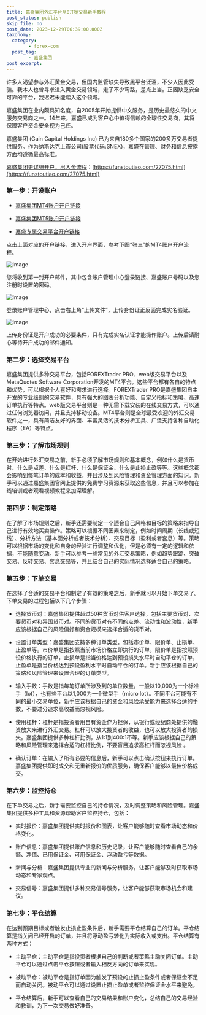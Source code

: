```yaml
---
title: 嘉盛集团外汇平台从0开始交易新手教程
post_status: publish
skip_file: no
post_date: 2023-12-29T06:39:00.000Z
taxonomy:
  category:
        - forex-com
  post_tag:
        - 嘉盛集团
post_excerpt: 
---
```

许多人渴望参与外汇黄金交易，但国内监管缺失导致黑平台泛滥，不少人因此受骗。我本人也曾寻求进入黄金交易领域，走了不少弯路，差点上当。正因缺乏安全可靠的平台，我迟迟未能踏入这个领域。

嘉盛集团在业内颇具知名度，自2005年开始提供中文服务，是历史最悠久的中文服务交易商之一。14年来，嘉盛已成为客户心中值得信赖的全球性交易商，其将保障客户资金安全视为己任。

嘉盛集团 (Gain Capital Holdings Inc) 已为来自180多个国家的200多万交易者提供服务。作为纳斯达克上市公司(股票代码:SNEX)，嘉盛在管理、财务和信息披露方面均遵循最高标准。

[嘉盛集团更详细开户，出入金流程](https://funstoutiao.com/27075.html)：[https://funstoutiao.com/27075.html](https://funstoutiao.com/27075.html)

### 第一步：开设账户

* [嘉盛集团MT4账户开户链接](https://s.ssgg.net/jsmt4)

* [嘉盛集团MT5账户开户链接](https://s.ssgg.net/jsmt5)

* [嘉盛专属交易平台开户链接](https://s.ssgg.net/js)

点击上面对应的开户链接，进入开户界面，参考下图“张三”的MT4账户开户流程。

![Image](https://prod-files-secure.s3.us-west-2.amazonaws.com/39ed1227-6d7d-4570-be36-9ccd4a2c4241/7a167aea-686b-400d-af59-4e18eb607a40/640.png?X-Amz-Algorithm=AWS4-HMAC-SHA256&X-Amz-Content-Sha256=UNSIGNED-PAYLOAD&X-Amz-Credential=ASIAZI2LB466RO5DNKXM%2F20250502%2Fus-west-2%2Fs3%2Faws4_request&X-Amz-Date=20250502T101308Z&X-Amz-Expires=3600&X-Amz-Security-Token=IQoJb3JpZ2luX2VjEDoaCXVzLXdlc3QtMiJHMEUCIFuqKodbuHCNTcEBwjTbDW6Amea5Q6q2Xrtz80K2KUzSAiEA8iNGjd7S5QY5ScmwUblUM%2BHUwb%2F5qREkqAUVdh%2Fqmd0qiAQI0%2F%2F%2F%2F%2F%2F%2F%2F%2F%2F%2FARAAGgw2Mzc0MjMxODM4MDUiDFEIJTkM2N7GmpsIbSrcA2lf5oa1kJtBtLfgMV6ToteL40Oe9dxo%2FsV2RC1q0R%2BgoNUmGpTq8WFjWy3k6r8IboAumGVImaoGM%2B7jkig8JBz1O1X66gu04wKnF2hwovboJGZB2HKgQrfK6Nr3Muz4mvlN4nMuKP%2FRZvTSDjqOddlpuT1qsW%2FtRJjLB984SI7X6LITW8Gs51ePM6elUJNzNzNAMGYjhu9lMgK4mm2fXaJJjsOrY9R8l5QLboXcmxTfrVOvo94aSG4jjf0kZNJ4WRbnPFN8EFcOqm6o3dscrjwE2Xtokweco23UnjfbhdY1WbqMivoEUYkrJihOeUdWVljMmNXesswbtj%2FtQ5EYf3fO%2BiCHj2bMwhRtDW8v8nr%2BBykc1tV2lJ6plwO7%2BwcoDWaZ0GhYvZkQxSMkNZjtfG5ublJlSJo%2FYIh1cv5kKQ%2B%2BIBbuirat7ZIIJXp5whvoBwmcXg2duUzRGVIh2qhrm3VNA185NxqzvLRBeNajiwntXnAUzZtqaDcZS5PGNjN%2FEScZ0EPzXdjnrZnULpADj3EbCQpvAmHdiNsZ2uclwc02pFODmqHPYDK9ASBJbrKf66EsFhzmYFE0z7gE7CdFEHs6DIEdSriqnXUw%2BYvyekCkz01Sl5kRtPsSiyi%2FMIan0sAGOqUByEGfTHCgMjQAzykCyni9RbKlshPCbfV6kSOaG7ybjfL5f6JV1ImNkEkEpePhrxq3vESrBOUSqn2Yt5KFYQk5vCmA0k3e6FN2InyL7YxBGXY9yagiIWr2Mb9ucZ0%2FIW7A2ZE9pVBH56cpg1g60JhJJFagKrJiBE565K%2FG8Nqp0TUa4gix%2FbkFa%2B2bJnjXTPpXFxx5Zw5qH1DELzPD9J4OIObNNMh1&X-Amz-Signature=dbd0ed7d26e4293e765c42187ab0f40768ee052e2f586f3c8cb498d0de319152&X-Amz-SignedHeaders=host&x-id=GetObject)

您将收到第一封开户邮件，其中包含账户管理中心登录链接、嘉盛账户号码以及您注册时设置的密码。

![Image](https://prod-files-secure.s3.us-west-2.amazonaws.com/39ed1227-6d7d-4570-be36-9ccd4a2c4241/eaa1c6b3-2877-4284-a0e1-530e222c27fb/image.png?X-Amz-Algorithm=AWS4-HMAC-SHA256&X-Amz-Content-Sha256=UNSIGNED-PAYLOAD&X-Amz-Credential=ASIAZI2LB466RO5DNKXM%2F20250502%2Fus-west-2%2Fs3%2Faws4_request&X-Amz-Date=20250502T101308Z&X-Amz-Expires=3600&X-Amz-Security-Token=IQoJb3JpZ2luX2VjEDoaCXVzLXdlc3QtMiJHMEUCIFuqKodbuHCNTcEBwjTbDW6Amea5Q6q2Xrtz80K2KUzSAiEA8iNGjd7S5QY5ScmwUblUM%2BHUwb%2F5qREkqAUVdh%2Fqmd0qiAQI0%2F%2F%2F%2F%2F%2F%2F%2F%2F%2F%2FARAAGgw2Mzc0MjMxODM4MDUiDFEIJTkM2N7GmpsIbSrcA2lf5oa1kJtBtLfgMV6ToteL40Oe9dxo%2FsV2RC1q0R%2BgoNUmGpTq8WFjWy3k6r8IboAumGVImaoGM%2B7jkig8JBz1O1X66gu04wKnF2hwovboJGZB2HKgQrfK6Nr3Muz4mvlN4nMuKP%2FRZvTSDjqOddlpuT1qsW%2FtRJjLB984SI7X6LITW8Gs51ePM6elUJNzNzNAMGYjhu9lMgK4mm2fXaJJjsOrY9R8l5QLboXcmxTfrVOvo94aSG4jjf0kZNJ4WRbnPFN8EFcOqm6o3dscrjwE2Xtokweco23UnjfbhdY1WbqMivoEUYkrJihOeUdWVljMmNXesswbtj%2FtQ5EYf3fO%2BiCHj2bMwhRtDW8v8nr%2BBykc1tV2lJ6plwO7%2BwcoDWaZ0GhYvZkQxSMkNZjtfG5ublJlSJo%2FYIh1cv5kKQ%2B%2BIBbuirat7ZIIJXp5whvoBwmcXg2duUzRGVIh2qhrm3VNA185NxqzvLRBeNajiwntXnAUzZtqaDcZS5PGNjN%2FEScZ0EPzXdjnrZnULpADj3EbCQpvAmHdiNsZ2uclwc02pFODmqHPYDK9ASBJbrKf66EsFhzmYFE0z7gE7CdFEHs6DIEdSriqnXUw%2BYvyekCkz01Sl5kRtPsSiyi%2FMIan0sAGOqUByEGfTHCgMjQAzykCyni9RbKlshPCbfV6kSOaG7ybjfL5f6JV1ImNkEkEpePhrxq3vESrBOUSqn2Yt5KFYQk5vCmA0k3e6FN2InyL7YxBGXY9yagiIWr2Mb9ucZ0%2FIW7A2ZE9pVBH56cpg1g60JhJJFagKrJiBE565K%2FG8Nqp0TUa4gix%2FbkFa%2B2bJnjXTPpXFxx5Zw5qH1DELzPD9J4OIObNNMh1&X-Amz-Signature=27c9bbd4be716868b02dfec1d7aca4c8df8fc55562fbbae0dc5390fe15a94cc6&X-Amz-SignedHeaders=host&x-id=GetObject)

登录账户管理中心，点击右上角“上传文件”，上传身份证正反面完成实名验证。

![Image](https://prod-files-secure.s3.us-west-2.amazonaws.com/39ed1227-6d7d-4570-be36-9ccd4a2c4241/54090639-09fc-46b4-a135-e0289f707147/image.png?X-Amz-Algorithm=AWS4-HMAC-SHA256&X-Amz-Content-Sha256=UNSIGNED-PAYLOAD&X-Amz-Credential=ASIAZI2LB466RO5DNKXM%2F20250502%2Fus-west-2%2Fs3%2Faws4_request&X-Amz-Date=20250502T101308Z&X-Amz-Expires=3600&X-Amz-Security-Token=IQoJb3JpZ2luX2VjEDoaCXVzLXdlc3QtMiJHMEUCIFuqKodbuHCNTcEBwjTbDW6Amea5Q6q2Xrtz80K2KUzSAiEA8iNGjd7S5QY5ScmwUblUM%2BHUwb%2F5qREkqAUVdh%2Fqmd0qiAQI0%2F%2F%2F%2F%2F%2F%2F%2F%2F%2F%2FARAAGgw2Mzc0MjMxODM4MDUiDFEIJTkM2N7GmpsIbSrcA2lf5oa1kJtBtLfgMV6ToteL40Oe9dxo%2FsV2RC1q0R%2BgoNUmGpTq8WFjWy3k6r8IboAumGVImaoGM%2B7jkig8JBz1O1X66gu04wKnF2hwovboJGZB2HKgQrfK6Nr3Muz4mvlN4nMuKP%2FRZvTSDjqOddlpuT1qsW%2FtRJjLB984SI7X6LITW8Gs51ePM6elUJNzNzNAMGYjhu9lMgK4mm2fXaJJjsOrY9R8l5QLboXcmxTfrVOvo94aSG4jjf0kZNJ4WRbnPFN8EFcOqm6o3dscrjwE2Xtokweco23UnjfbhdY1WbqMivoEUYkrJihOeUdWVljMmNXesswbtj%2FtQ5EYf3fO%2BiCHj2bMwhRtDW8v8nr%2BBykc1tV2lJ6plwO7%2BwcoDWaZ0GhYvZkQxSMkNZjtfG5ublJlSJo%2FYIh1cv5kKQ%2B%2BIBbuirat7ZIIJXp5whvoBwmcXg2duUzRGVIh2qhrm3VNA185NxqzvLRBeNajiwntXnAUzZtqaDcZS5PGNjN%2FEScZ0EPzXdjnrZnULpADj3EbCQpvAmHdiNsZ2uclwc02pFODmqHPYDK9ASBJbrKf66EsFhzmYFE0z7gE7CdFEHs6DIEdSriqnXUw%2BYvyekCkz01Sl5kRtPsSiyi%2FMIan0sAGOqUByEGfTHCgMjQAzykCyni9RbKlshPCbfV6kSOaG7ybjfL5f6JV1ImNkEkEpePhrxq3vESrBOUSqn2Yt5KFYQk5vCmA0k3e6FN2InyL7YxBGXY9yagiIWr2Mb9ucZ0%2FIW7A2ZE9pVBH56cpg1g60JhJJFagKrJiBE565K%2FG8Nqp0TUa4gix%2FbkFa%2B2bJnjXTPpXFxx5Zw5qH1DELzPD9J4OIObNNMh1&X-Amz-Signature=8282204c2721368e124ee4fda76cc2b29f4b1c1eb8dae4a16f05535b784d6134&X-Amz-SignedHeaders=host&x-id=GetObject)

上传身份证是开户成功的必要条件，只有完成实名认证才能操作账户。上传后请耐心等待开户成功的邮件通知。

### 第二步：选择交易平台

嘉盛集团提供多种交易平台，包括FOREXTrader PRO、web版交易平台以及MetaQuotes Software Corporation开发的MT4平台。这些平台都有各自的特点和优势，可以根据个人喜好和需求进行选择。FOREXTrader PRO是嘉盛集团自主开发的专业级别的交易软件，具有强大的图表分析功能、自定义指标和策略、高速订单执行等特点。web版交易平台则是一种无需下载安装的在线交易方式，可以通过任何浏览器访问，并且支持移动设备。MT4平台则是全球最受欢迎的外汇交易软件之一，具有简洁友好的界面、丰富灵活的技术分析工具、广泛支持各种自动化程序（EA）等特点。

### 第三步：了解市场规则

在开始进行外汇交易之前，新手必须了解市场规则和基本概念，例如什么是货币对、什么是点差、什么是杠杆、什么是保证金、什么是止损止盈等等。这些概念都会影响到每笔订单的成本和收益，并且涉及到风险管理和资金管理方面的知识。新手可以通过嘉盛集团官网上提供的免费学习资源来获取这些信息，并且可以参加在线培训或者观看视频教程来加深理解。

### 第四步：制定策略

在了解了市场规则之后，新手还需要制定一个适合自己风格和目标的策略来指导自己进行有效地买卖操作。策略可以根据不同因素来制定，例如时间周期（长线或短线）、分析方法（基本面分析或者技术分析）、交易目标（盈利或者套息）等。策略可以根据市场的变化和自身的经验进行调整和优化，但是必须有一定的逻辑和依据，不能随意变动。新手可以参考一些常见的外汇交易策略，例如趋势跟踪、突破交易、反转交易、套息交易等，并且结合自己的实际情况选择适合自己的策略。

### 第五步：下单交易

在选择了合适的交易平台和制定了有效的策略之后，新手就可以开始下单交易了。下单交易的过程包括以下几个步骤：

* 选择货币对：嘉盛集团提供超过50种货币对供客户选择，包括主要货币对、次要货币对和异国货币对。不同的货币对有不同的点差、流动性和波动性，新手应该根据自己的风险偏好和资金规模来选择合适的货币对。

* 设置订单类型：嘉盛集团支持多种订单类型，包括市价单、限价单、止损单、止盈单等。市价单是指按照当前市场价格立即执行的订单，限价单是指按照预设价格执行的订单，止损单是指当价格达到预设损失水平时自动平仓的订单，止盈单是指当价格达到预设盈利水平时自动平仓的订单。新手应该根据自己的策略和风险管理来设置合理的订单类型。

* 输入手数：手数是指每笔订单所涉及到的单位数量，一般以10,000为一个标准手（lot），也有些平台以1,000为一个微型手（micro lot）。不同平台可能有不同的最小交易单位，新手应该根据自己的资金和风险承受能力来选择合适的手数，不要过分追求高收益而忽视风险。

* 使用杠杆：杠杆是指投资者用自有资金作为担保，从银行或经纪商处提供的融资放大来进行外汇交易。杠杆可以放大投资者的收益，也可以放大投资者的损失。嘉盛集团提供多种杠杆比例，从1:1到400:1不等。新手应该根据自己的策略和风险管理来选择合适的杠杆比例，不要盲目追求高杠杆而忽视风险 。

* 确认订单：在输入了所有必要的信息后，新手可以点击确认按钮来执行订单。嘉盛集团提供即时成交和无重新报价的优质服务，确保客户能够以最佳价格成交。

### 第六步：监控持仓

在下单交易之后，新手需要监控自己的持仓情况，及时调整策略和风险管理。嘉盛集团提供多种工具和资源帮助客户监控持仓，包括：

* 实时报价：嘉盛集团提供实时报价和图表，让客户能够随时查看市场动态和价格变化。

* 账户信息：嘉盛集团提供账户信息和历史记录，让客户能够随时查看自己的余额、净值、已用保证金、可用保证金、浮动盈亏等数据。

* 新闻与分析：嘉盛集团提供专业的新闻与分析服务，让客户能够及时获取市场动态和专家观点。

* 交易信号：嘉盛集团提供多种交易信号服务，让客户能够获取市场机会和建议。

### 第七步：平仓结算

在达到预期目标或者触发止损止盈条件后，新手需要平仓结算自己的订单。平仓结算是指关闭已经开启的订单，并且将浮动盈亏转化为实际收入或支出。平仓结算有两种方式：

* 主动平仓：主动平仓是指投资者根据自己的判断或者策略主动关闭订单。主动平仓可以通过点击平仓按钮或者输入相反方向的订单来实现。

* 被动平仓：被动平仓是指订单因为触发了预设的止损止盈条件或者保证金不足而自动关闭。被动平仓可以通过设置止损止盈单或者监控保证金水平来避免。

* 平仓结算后，新手可以查看自己的交易结果和账户变化，总结自己的交易经验和教训，为下一次交易做好准备。